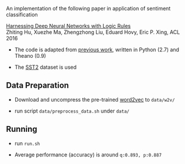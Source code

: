 An implementation of the following paper in application of sentiment classification

[Harnessing Deep Neural Networks with Logic Rules](https://arxiv.org/abs/1603.06318)  
Zhiting Hu, Xuezhe Ma, Zhengzhong Liu, Eduard Hovy, Eric P. Xing, ACL 2016  

  * The code is adapted from [previous work](https://github.com/yoonkim/CNN_sentence), written in Python (2.7) and Theano (0.9)

  * The [SST2](http://nlp.stanford.edu/sentiment/treebank.html) dataset is used

## Data Preparation ##

  * Download and uncompress the pre-trained [word2vec](https://drive.google.com/file/d/0B7XkCwpI5KDYNlNUTTlSS21pQmM/edit) to `data/w2v/`

  * run script `data/preprocess_data.sh` under `data/`

## Running ##

  * run `run.sh`

  * Average performance (accuracy) is around `q:0.893, p:0.887`
